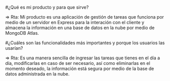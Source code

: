 #¿Qué es mi producto y para que sirve?

=> Rta: Mi producto es una aplicación de gestión de tareas que funciona por medio de un servidor en Express para la interación con el cliente y almacena la información en una base de datos en la nube por medio de MongoDB Atlas.

#¿Cuáles son las funcionalidades más importantes y porque los usuarios las usarían?

=> Rta: Es una manera sencilla de ingresar las tareas que tienes en el día a día, modificarlas en caso de ser necesario, así como eliminarlas en el momento deseado, la información está segura por medio de la base de datos administrada en la nube.

